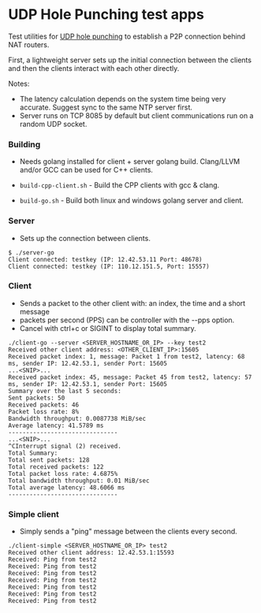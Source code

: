 # UDP Hole Punching test apps

Test utilities for [UDP hole punching](https://en.wikipedia.org/wiki/UDP_hole_punching) to establish a P2P connection behind NAT routers.

First, a lightweight server sets up the initial connection between the clients and then the clients interact with each other directly.

Notes:

- The latency calculation depends on the system time being very accurate. Suggest sync to the same NTP server first.
- Server runs on TCP 8085 by default but client communications run on a random UDP socket.

### Building
- Needs golang installed for client + server golang build. Clang/LLVM and/or GCC can be used for C++ clients. 

- `build-cpp-client.sh` - Build the CPP clients with gcc & clang.
- `build-go.sh` - Build both linux and windows golang server and client.


### Server
- Sets up the connection between clients.
```
$ ./server-go
Client connected: testkey (IP: 12.42.53.11 Port: 48678)
Client connected: testkey (IP: 110.12.151.5, Port: 15557)
```

### Client
- Sends a packet to the other client with: an index, the time and a short message
- packets per second (PPS) can be controller with the --pps option.
- Cancel with ctrl+c or SIGINT to display total summary.
```
./client-go --server <SERVER_HOSTNAME_OR_IP> --key test2
Received other client address: <OTHER_CLIENT_IP>:15605
Received packet index: 1, message: Packet 1 from test2, latency: 68 ms, sender IP: 12.42.53.1, sender Port: 15605
...<SNIP>...
Received packet index: 45, message: Packet 45 from test2, latency: 57 ms, sender IP: 12.42.53.1, sender Port: 15605
Summary over the last 5 seconds:
Sent packets: 50
Received packets: 46
Packet loss rate: 8%
Bandwidth throughput: 0.0087738 MiB/sec
Average latency: 41.5789 ms
-------------------------------
...<SNIP>...
^CInterrupt signal (2) received.
Total Summary:
Total sent packets: 128
Total received packets: 122
Total packet loss rate: 4.6875%
Total bandwidth throughput: 0.01 MiB/sec
Total average latency: 48.6066 ms
-------------------------------
```


### Simple client
- Simply sends a "ping" message between the clients every second.
```
./client-simple <SERVER_HOSTNAME_OR_IP> test2
Received other client address: 12.42.53.1:15593
Received: Ping from test2
Received: Ping from test2
Received: Ping from test2
Received: Ping from test2
Received: Ping from test2
Received: Ping from test2
Received: Ping from test2
```